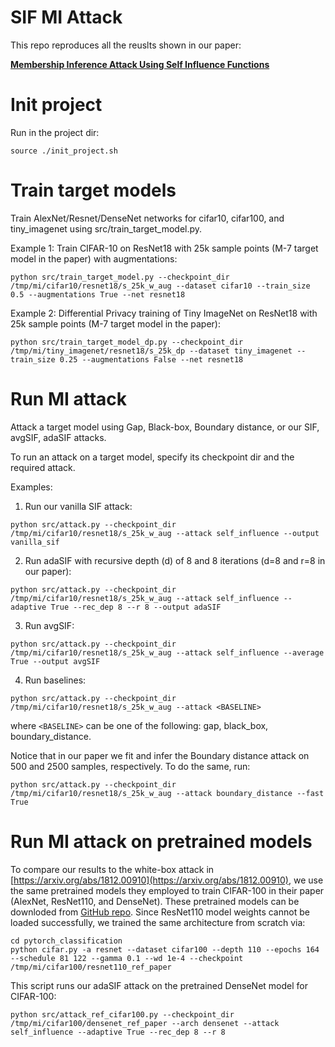 # SIF MI Attack
This repo reproduces all the reuslts shown in our paper:

[**Membership Inference Attack Using Self Influence Functions**](https://openaccess.thecvf.com/content/WACV2024/papers/Cohen_Membership_Inference_Attack_Using_Self_Influence_Functions_WACV_2024_paper.pdf)

# Init project
Run in the project dir:
```
source ./init_project.sh
```
# Train target models
Train AlexNet/Resnet/DenseNet networks for cifar10, cifar100, and tiny_imagenet using src/train_target_model.py.

Example 1: Train CIFAR-10 on ResNet18 with 25k sample points (M-7 target model in the paper) with augmentations:
```
python src/train_target_model.py --checkpoint_dir /tmp/mi/cifar10/resnet18/s_25k_w_aug --dataset cifar10 --train_size 0.5 --augmentations True --net resnet18
```
Example 2: Differential Privacy training of Tiny ImageNet on ResNet18 with 25k sample points (M-7 target model in the paper):
```
python src/train_target_model_dp.py --checkpoint_dir /tmp/mi/tiny_imagenet/resnet18/s_25k_dp --dataset tiny_imagenet --train_size 0.25 --augmentations False --net resnet18
```

# Run MI attack
Attack a target model using Gap, Black-box, Boundary distance, or our SIF, avgSIF, adaSIF attacks.

To run an attack on a target model, specify its checkpoint dir and the required attack.
    
Examples:

1) Run our vanilla SIF attack:
```
python src/attack.py --checkpoint_dir /tmp/mi/cifar10/resnet18/s_25k_w_aug --attack self_influence --output vanilla_sif
```
2) Run adaSIF with recursive depth (d) of 8 and 8 iterations (d=8 and r=8 in our paper):
```
python src/attack.py --checkpoint_dir /tmp/mi/cifar10/resnet18/s_25k_w_aug --attack self_influence --adaptive True --rec_dep 8 --r 8 --output adaSIF
```    
3) Run avgSIF:
```
python src/attack.py --checkpoint_dir /tmp/mi/cifar10/resnet18/s_25k_w_aug --attack self_influence --average True --output avgSIF
```    
4) Run baselines:
```
python src/attack.py --checkpoint_dir /tmp/mi/cifar10/resnet18/s_25k_w_aug --attack <BASELINE>
```    
where `<BASELINE>` can be one of the following: gap, black_box, boundary_distance.

Notice that in our paper we fit and infer the Boundary distance attack on 500 and 2500 samples, respectively. To do the same, run:
```
python src/attack.py --checkpoint_dir /tmp/mi/cifar10/resnet18/s_25k_w_aug --attack boundary_distance --fast True
```    
# Run MI attack on pretrained models
To compare our results to the white-box attack in [https://arxiv.org/abs/1812.00910](https://arxiv.org/abs/1812.00910), we use the same pretrained models they employed to train CIFAR-100 in their paper (AlexNet, ResNet110, and DenseNet). These pretrained models can be downloded from [GitHub repo](https://github.com/bearpaw/pytorch-classification). Since ResNet110 model weights cannot be loaded successfully, we trained the same architecture from scratch via:
```
cd pytorch_classification
python cifar.py -a resnet --dataset cifar100 --depth 110 --epochs 164 --schedule 81 122 --gamma 0.1 --wd 1e-4 --checkpoint /tmp/mi/cifar100/resnet110_ref_paper
```
This script runs our adaSIF attack on the pretrained DenseNet model for CIFAR-100:
```
python src/attack_ref_cifar100.py --checkpoint_dir /tmp/mi/cifar100/densenet_ref_paper --arch densenet --attack self_influence --adaptive True --rec_dep 8 --r 8
```

